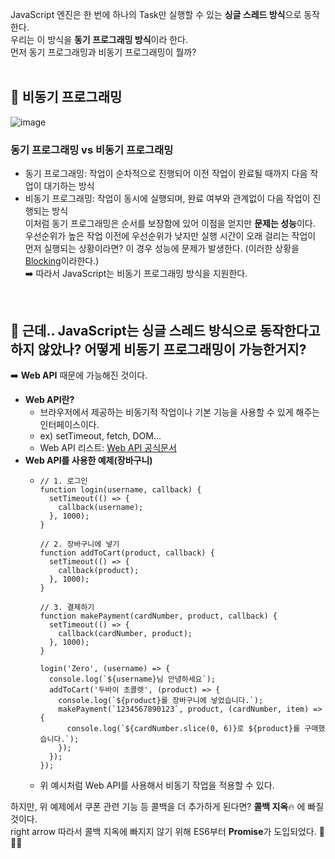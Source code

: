 JavaScript 엔진은 한 번에 하나의 Task만 실행할 수 있는 **싱글 스레드 방식**으로 동작한다.</br>
우리는 이 방식을 **동기 프로그래밍 방식**이라 한다.</br>
먼저 동기 프로그래밍과 비동기 프로그래밍이 뭘까?</br></br>

## 📌 비동기 프로그래밍
![image](https://github.com/user-attachments/assets/6c00a59e-d23e-41cb-bec9-3ccd47eb05ce)

### 동기 프로그래밍 vs 비동기 프로그래밍
* 동기 프로그래밍: 작업이 순차적으로 진행되어 이전 작업이 완료될 때까지 다음 작업이 대기하는 방식
* 비동기 프로그래밍: 작업이 동시에 실행되며, 완료 여부와 관계없이 다음 작업이 진행되는 방식</br>
이처럼 동기 프로그래밍은 순서를 보장함에 있어 이점을 얻지만 **문제는 성능**이다.</br>
우선순위가 높은 작업 이전에 우선순위가 낮지만 실행 시간이 오래 걸리는 작업이 먼저 실행되는 상황이라면? 이 경우 성능에 문제가 발생한다. (이러한 상황을 [Blocking](https://en.wikipedia.org/wiki/Blocking_(computing))이라한다.)</br>
➡️ 따라서 JavaScript는 비동기 프로그래밍 방식을 지원한다.
</br>

## 🤔 근데.. JavaScript는 싱글 스레드 방식으로 동작한다고 하지 않았나? 어떻게 비동기 프로그래밍이 가능한거지?
➡️ **Web API** 때문에 가능해진 것이다.

* **Web API란?**
  * 브라우저에서 제공하는 비동기적 작업이나 기본 기능을 사용할 수 있게 해주는 인터페이스이다.
  * ex) setTimeout, fetch, DOM...
  * Web API 리스트: [Web API 공식문서](https://developer.mozilla.org/ko/docs/Web/API)
* **Web API를 사용한 예제(장바구니)**
  * ```react
    // 1. 로그인
    function login(username, callback) {
      setTimeout(() => {
        callback(username);
      }, 1000);
    }
 
    // 2. 장바구니에 넣기
    function addToCart(product, callback) {
      setTimeout(() => {
        callback(product);
      }, 1000);
    }
 
    // 3. 결제하기
    function makePayment(cardNumber, product, callback) {
      setTimeout(() => {
        callback(cardNumber, product);
      }, 1000);
    }
 
    login('Zero', (username) => {
      console.log(`${username}님 안녕하세요`);
      addToCart('두바이 초콜렛', (product) => {
        console.log(`${product}를 장바구니에 넣었습니다.`);
        makePayment(`1234567890123`, product, (cardNumber, item) => {
          console.log(`${cardNumber.slice(0, 6)}로 ${product}를 구매했습니다.`);
        });
      });
    });
    ```
  * 위 예시처럼 Web API를 사용해서 비동기 작업을 적용할 수 있다.
 
하지만, 위 예제에서 쿠폰 관련 기능 등 콜백을 더 추가하게 된다면? **콜백 지옥**🔥 에 빠질 것이다.</br>
right arrow 따라서 콜백 지옥에 빠지지 않기 위해 ES6부터 **Promise**가 도입되었다. 🧯👩‍🚒</br>
